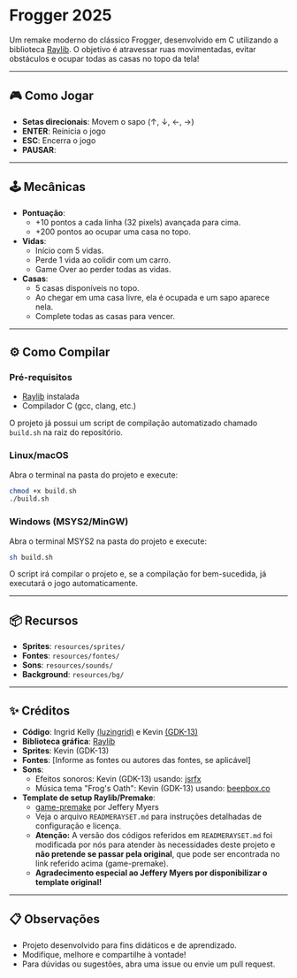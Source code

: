 # Frogger 2025 

Um remake moderno do clássico Frogger, desenvolvido em C utilizando a biblioteca [Raylib](https://www.raylib.com/). O objetivo é atravessar ruas movimentadas, evitar obstáculos e ocupar todas as casas no topo da tela!

---

## 🎮 Como Jogar

- **Setas direcionais**: Movem o sapo (↑, ↓, ←, →)
- **ENTER**: Reinicia o jogo
- **ESC**: Encerra o jogo
- **PAUSAR**: 

---

## 🕹️ Mecânicas

- **Pontuação**:  
    - +10 pontos a cada linha (32 pixels) avançada para cima.
    - +200 pontos ao ocupar uma casa no topo.
- **Vidas**:  
    - Início com 5 vidas.
    - Perde 1 vida ao colidir com um carro.
    - Game Over ao perder todas as vidas.
- **Casas**:  
    - 5 casas disponíveis no topo.
    - Ao chegar em uma casa livre, ela é ocupada e um sapo aparece nela.
    - Complete todas as casas para vencer.

---

## ⚙️ Como Compilar

### Pré-requisitos

- [Raylib](https://www.raylib.com/) instalada
- Compilador C (gcc, clang, etc.)

O projeto já possui um script de compilação automatizado chamado `build.sh` na raiz do repositório.

### Linux/macOS

Abra o terminal na pasta do projeto e execute:

```sh
chmod +x build.sh
./build.sh
```

### Windows (MSYS2/MinGW)

Abra o terminal MSYS2 na pasta do projeto e execute:

```sh
sh build.sh
```

O script irá compilar o projeto e, se a compilação for bem-sucedida, já executará o jogo automaticamente.

---

## 📦 Recursos

- **Sprites**: `resources/sprites/`
- **Fontes**: `resources/fontes/`
- **Sons**: `resources/sounds/`
- **Background**: `resources/bg/`

---

## ✨ Créditos

- **Código**: Ingrid Kelly [(luzingrid)](https://github.com/luzingrid) e Kevin [(GDK-13)](https://github.com/GDK-13)
- **Biblioteca gráfica**: [Raylib](https://www.raylib.com/)
- **Sprites**: Kevin (GDK-13)
- **Fontes**: [Informe as fontes ou autores das fontes, se aplicável]
- **Sons**:  
    - Efeitos sonoros: Kevin (GDK-13) usando: [jsrfx](https://sfxr.me/)
    - Música tema "Frog's Oath": Kevin (GDK-13) usando: [beepbox.co](https://www.beepbox.co)
- **Template de setup Raylib/Premake**:  
    - [game-premake](https://github.com/raylib-extras/game-premake/) por Jeffery Myers  
    - Veja o arquivo `READMERAYSET.md` para instruções detalhadas de configuração e licença.
    - **Atenção:** A versão dos códigos referidos em `READMERAYSET.md` foi modificada por nós para atender às necessidades deste projeto e **não pretende se passar pela original**, que pode ser encontrada no link referido acima (game-premake).
    - **Agradecimento especial ao Jeffery Myers por disponibilizar o template original!**

---

## 📋 Observações

- Projeto desenvolvido para fins didáticos e de aprendizado.
- Modifique, melhore e compartilhe à vontade!
- Para dúvidas ou sugestões, abra uma issue ou envie um pull request.


